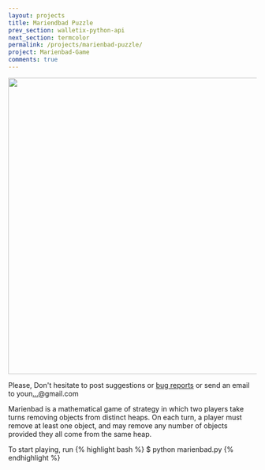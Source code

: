 ```yaml
---
layout: projects
title: Mariendbad Puzzle
prev_section: walletix-python-api
next_section: termcolor
permalink: /projects/marienbad-puzzle/
project: Marienbad-Game
comments: true
---
```


<img src="../../img/projects/marienbad/marienbad.png" width="600" />

<div class="note info">
<p> <!--<div class="note info">-->
Please, Don't hesitate to post suggestions or <a href="https://github.com/cyounes/marienbad-game/issues" >bug reports</a> or send an email to youn<a title="Reveal this e-mail address"
onclick="window.open('http://www.google.com/recaptcha/mailhide/d?k\07501leBmjuTu-80babsDNgZAaA\75\75\46c\75bsHTcqxIxzO-SHo3lFWlaRijisUeatfh7mk55AweBxA\075',
'',
'toolbar=0,scrollbars=0,location=0,statusbar=0,menubar=0,resizable=0,width=500,height=300');
return false;"
href="http://www.google.com/recaptcha/mailhide/d?k=01leBmjuTu-80babsDNgZAaA==&amp;c=bsHTcqxIxzO-SHo3lFWlaRijisUeatfh7mk55AweBxA=">&#8230;</a>@gmail.com
</p>
</div>

Marienbad is a mathematical game of strategy in which two players take turns removing objects from distinct heaps. On each turn, a player must remove at least one object, and may remove any number of objects provided they all come from the same heap.

To start playing, run 
{% highlight bash %}
$ python marienbad.py
{% endhighlight %}

